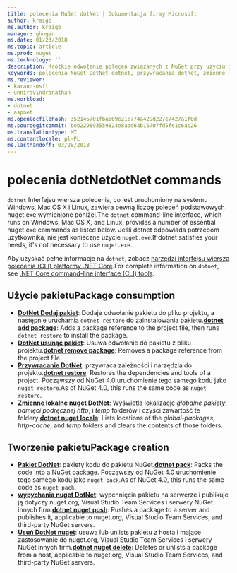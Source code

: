 ```yaml
---
title: polecenia NuGet dotNet | Dokumentacja firmy Microsoft
author: kraigb
ms.author: kraigb
manager: ghogen
ms.date: 01/23/2018
ms.topic: article
ms.prod: nuget
ms.technology: ''
description: Krótkie odwołanie poleceń związanych z NuGet przy użyciu interfejsu wiersza polecenia platformy dotnet.
keywords: polecenia NuGet DotNet dotnet, przywracania dotnet, zmienne lokalne nuget dotnet, dotnet nuget wypychania, pakowanie dotnet nuget delete
ms.reviewer:
- karann-msft
- unniravindranathan
ms.workload:
- dotnet
- aspnet
ms.openlocfilehash: 352145701fba509e21e774a429d227e7427a1f0d
ms.sourcegitcommit: beb229893559824e8abd6ab16707fd5fe1c6ac26
ms.translationtype: MT
ms.contentlocale: pl-PL
ms.lasthandoff: 03/28/2018
---
```

# <a name="dotnet-commands"></a><span data-ttu-id="ca7bb-104">polecenia dotNet</span><span class="sxs-lookup"><span data-stu-id="ca7bb-104">dotNet commands</span></span>

<span data-ttu-id="ca7bb-105">`dotnet` Interfejsu wiersza polecenia, co jest uruchomiony na systemu Windows, Mac OS X i Linux, zawiera pewną liczbę poleceń podstawowych nuget.exe wymienione poniżej.</span><span class="sxs-lookup"><span data-stu-id="ca7bb-105">The `dotnet` command-line interface, which runs on Windows, Mac OS X, and Linux, provides a number of essential nuget.exe commands as listed below.</span></span> <span data-ttu-id="ca7bb-106">Jeśli dotnet odpowiada potrzebom użytkownika, nie jest konieczne użycie `nuget.exe`.</span><span class="sxs-lookup"><span data-stu-id="ca7bb-106">If dotnet satisfies your needs, it's not necessary to use `nuget.exe`.</span></span>

<span data-ttu-id="ca7bb-107">Aby uzyskać pełne informacje na `dotnet`, zobacz [narzędzi interfejsu wiersza polecenia (CLI) platformy .NET Core](/dotnet/core/tools/?tabs=netcore2x).</span><span class="sxs-lookup"><span data-stu-id="ca7bb-107">For complete information on `dotnet`, see [.NET Core command-line interface (CLI) tools](/dotnet/core/tools/?tabs=netcore2x).</span></span>

## <a name="package-consumption"></a><span data-ttu-id="ca7bb-108">Użycie pakietu</span><span class="sxs-lookup"><span data-stu-id="ca7bb-108">Package consumption</span></span>

- <span data-ttu-id="ca7bb-109">[**DotNet Dodaj pakiet**](/dotnet/core/tools/dotnet-add-package): Dodaje odwołanie pakietu do pliku projektu, a następnie uruchamia `dotnet restore` do zainstalowania pakietu.</span><span class="sxs-lookup"><span data-stu-id="ca7bb-109">[**dotnet add package**](/dotnet/core/tools/dotnet-add-package): Adds a package reference to the project file, then runs `dotnet restore` to install the package.</span></span>
- <span data-ttu-id="ca7bb-110">[**DotNet usunąć pakiet**](/dotnet/core/tools/dotnet-remove-package): Usuwa odwołanie do pakietu z pliku projektu.</span><span class="sxs-lookup"><span data-stu-id="ca7bb-110">[**dotnet remove package**](/dotnet/core/tools/dotnet-remove-package): Removes a package reference from the project file.</span></span>
- <span data-ttu-id="ca7bb-111">[**Przywracanie DotNet**](/dotnet/core/tools/dotnet-restore?tabs=netcore2x): przywraca zależności i narzędzia do projektu.</span><span class="sxs-lookup"><span data-stu-id="ca7bb-111">[**dotnet restore**](/dotnet/core/tools/dotnet-restore?tabs=netcore2x): Restores the dependencies and tools of a project.</span></span> <span data-ttu-id="ca7bb-112">Począwszy od NuGet 4.0 uruchomienie tego samego kodu jako `nuget restore`.</span><span class="sxs-lookup"><span data-stu-id="ca7bb-112">As of NuGet 4.0, this runs the same code as `nuget restore`.</span></span>
- <span data-ttu-id="ca7bb-113">[**Zmienne lokalne nuget DotNet**](/dotnet/core/tools/dotnet-nuget-locals): Wyświetla lokalizacje *globalne pakiety*, *pamięci podręcznej http*, i *temp* folderów i czyści zawartość te foldery.</span><span class="sxs-lookup"><span data-stu-id="ca7bb-113">[**dotnet nuget locals**](/dotnet/core/tools/dotnet-nuget-locals): Lists locations of the *global-packages*, *http-cache*, and *temp* folders and clears the contents of those folders.</span></span>

## <a name="package-creation"></a><span data-ttu-id="ca7bb-114">Tworzenie pakietu</span><span class="sxs-lookup"><span data-stu-id="ca7bb-114">Package creation</span></span>

- <span data-ttu-id="ca7bb-115">[**Pakiet DotNet**](/dotnet/core/tools/dotnet-pack?tabs=netcore2x): pakiety kodu do pakietu NuGet.</span><span class="sxs-lookup"><span data-stu-id="ca7bb-115">[**dotnet pack**](/dotnet/core/tools/dotnet-pack?tabs=netcore2x): Packs the code into a NuGet package.</span></span> <span data-ttu-id="ca7bb-116">Począwszy od NuGet 4.0 uruchomienie tego samego kodu jako `nuget pack`.</span><span class="sxs-lookup"><span data-stu-id="ca7bb-116">As of NuGet 4.0, this runs the same code as `nuget pack`.</span></span>
- <span data-ttu-id="ca7bb-117">[**wypychania nuget DotNet**](/dotnet/core/tools/dotnet-nuget-push): wypchnięcia pakietu na serwerze i publikuje ją dotyczy nuget.org, Visual Studio Team Services i serwery NuGet innych firm.</span><span class="sxs-lookup"><span data-stu-id="ca7bb-117">[**dotnet nuget push**](/dotnet/core/tools/dotnet-nuget-push): Pushes a package to a server and publishes it, applicable to nuget.org, Visual Studio Team Services, and third-party NuGet servers.</span></span>
- <span data-ttu-id="ca7bb-118">[**Usuń DotNet nuget**](/dotnet/core/tools/dotnet-nuget-delete): usuwa lub unlists pakietu z hosta i mające zastosowanie do nuget.org, Visual Studio Team Services i serwery NuGet innych firm.</span><span class="sxs-lookup"><span data-stu-id="ca7bb-118">[**dotnet nuget delete**](/dotnet/core/tools/dotnet-nuget-delete): Deletes or unlists a package from a host, applicable to nuget.org, Visual Studio Team Services, and third-party NuGet servers.</span></span>
